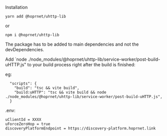 Installation

```
yarn add @hoprnet/uhttp-lib
```

or

```
npm i @hoprnet/uhttp-lib
```

The package has to be added to main dependencies and not the devDependencies.


Add `node ./node_modules/@hoprnet/uhttp-lib/service-worker/post-build-uHTTP.js" to your build process right after the build is finished:

eg:

```
  "scripts": {
    "build": "tsc && vite build",
    "build:uHTTP": "tsc && vite build && node ./node_modules/@hoprnet/uhttp-lib/service-worker/post-build-uHTTP.js",
  }
```


.env:

```
uClientId = XXXX
uForceZeroHop = true
discoveryPlatformEndpoint = https://discovery-platform.hoprnet.link
```